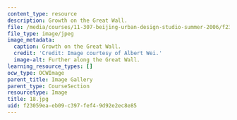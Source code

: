```yaml
---
content_type: resource
description: Growth on the Great Wall.
file: /media/courses/11-307-beijing-urban-design-studio-summer-2006/f23059eaeb09c397fef49d92e2ec8e85_18.jpg
file_type: image/jpeg
image_metadata:
  caption: Growth on the Great Wall.
  credit: 'Credit: Image courtesy of Albert Wei.'
  image-alt: Further along the Great Wall.
learning_resource_types: []
ocw_type: OCWImage
parent_title: Image Gallery
parent_type: CourseSection
resourcetype: Image
title: 18.jpg
uid: f23059ea-eb09-c397-fef4-9d92e2ec8e85
---
```

